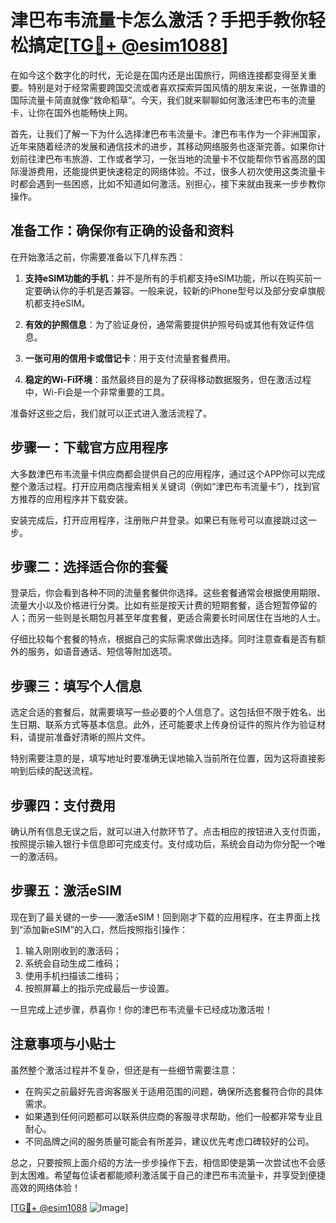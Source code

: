# 津巴布韦流量卡怎么激活？手把手教你轻松搞定[[TG💪+ @esim1088](https://t.me/s/esim1088)]

在如今这个数字化的时代，无论是在国内还是出国旅行，网络连接都变得至关重要。特别是对于经常需要跨国交流或者喜欢探索异国风情的朋友来说，一张靠谱的国际流量卡简直就像“救命稻草”。今天，我们就来聊聊如何激活津巴布韦的流量卡，让你在国外也能畅快上网。

首先，让我们了解一下为什么选择津巴布韦流量卡。津巴布韦作为一个非洲国家，近年来随着经济的发展和通信技术的进步，其移动网络服务也逐渐完善。如果你计划前往津巴布韦旅游、工作或者学习，一张当地的流量卡不仅能帮你节省高昂的国际漫游费用，还能提供更快速稳定的网络体验。不过，很多人初次使用这类流量卡时都会遇到一些困惑，比如不知道如何激活。别担心，接下来就由我来一步步教你操作。

## 准备工作：确保你有正确的设备和资料

在开始激活之前，你需要准备以下几样东西：

1. **支持eSIM功能的手机**：并不是所有的手机都支持eSIM功能，所以在购买前一定要确认你的手机是否兼容。一般来说，较新的iPhone型号以及部分安卓旗舰机都支持eSIM。
   
2. **有效的护照信息**：为了验证身份，通常需要提供护照号码或其他有效证件信息。

3. **一张可用的信用卡或借记卡**：用于支付流量套餐费用。

4. **稳定的Wi-Fi环境**：虽然最终目的是为了获得移动数据服务，但在激活过程中，Wi-Fi会是一个非常重要的工具。

准备好这些之后，我们就可以正式进入激活流程了。

## 步骤一：下载官方应用程序

大多数津巴布韦流量卡供应商都会提供自己的应用程序，通过这个APP你可以完成整个激活过程。打开应用商店搜索相关关键词（例如“津巴布韦流量卡”），找到官方推荐的应用程序并下载安装。

安装完成后，打开应用程序，注册账户并登录。如果已有账号可以直接跳过这一步。

## 步骤二：选择适合你的套餐

登录后，你会看到各种不同的流量套餐供你选择。这些套餐通常会根据使用期限、流量大小以及价格进行分类。比如有些是按天计费的短期套餐，适合短暂停留的人；而另一些则是长期包月甚至年度套餐，更适合需要长时间居住在当地的人士。

仔细比较每个套餐的特点，根据自己的实际需求做出选择。同时注意查看是否有额外的服务，如语音通话、短信等附加选项。

## 步骤三：填写个人信息

选定合适的套餐后，就需要填写一些必要的个人信息了。这包括但不限于姓名、出生日期、联系方式等基本信息。此外，还可能要求上传身份证件的照片作为验证材料，请提前准备好清晰的照片文件。

特别需要注意的是，填写地址时要准确无误地输入当前所在位置，因为这将直接影响到后续的配送流程。

## 步骤四：支付费用

确认所有信息无误之后，就可以进入付款环节了。点击相应的按钮进入支付页面，按照提示输入银行卡信息即可完成支付。支付成功后，系统会自动为你分配一个唯一的激活码。

## 步骤五：激活eSIM

现在到了最关键的一步——激活eSIM！回到刚才下载的应用程序，在主界面上找到“添加新eSIM”的入口，然后按照指引操作：

1. 输入刚刚收到的激活码；
2. 系统会自动生成二维码；
3. 使用手机扫描该二维码；
4. 按照屏幕上的指示完成最后一步设置。

一旦完成上述步骤，恭喜你！你的津巴布韦流量卡已经成功激活啦！

## 注意事项与小贴士

虽然整个激活过程并不复杂，但还是有一些细节需要注意：

- 在购买之前最好先咨询客服关于适用范围的问题，确保所选套餐符合你的具体需求。
- 如果遇到任何问题都可以联系供应商的客服寻求帮助，他们一般都非常专业且耐心。
- 不同品牌之间的服务质量可能会有所差异，建议优先考虑口碑较好的公司。

总之，只要按照上面介绍的方法一步步操作下去，相信即使是第一次尝试也不会感到太困难。希望每位读者都能顺利激活属于自己的津巴布韦流量卡，并享受到便捷高效的网络体验！

[[TG💪+ @esim1088](https://t.me/s/esim1088) ![Image](https://i.postimg.cc/4NQfJmqS/Snipaste-2025-05-13-00-14-12.png)]